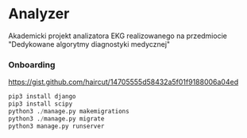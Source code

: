 # Analyzer
Akademicki projekt analizatora EKG realizowanego na przedmiocie "Dedykowane algorytmy diagnostyki medycznej"

### Onboarding
https://gist.github.com/haircut/14705555d58432a5f01f9188006a04ed
```python
pip3 install django  
pip3 install scipy
python3 ./manage.py makemigrations
python3 ./manage.py migrate
python3 manage.py runserver
```
